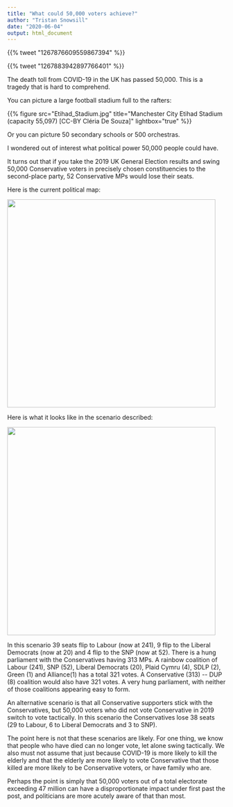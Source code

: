 ```yaml
---
title: "What could 50,000 voters achieve?"
author: "Tristan Snowsill"
date: "2020-06-04"
output: html_document
---
```




<!--html_preserve-->{{% tweet "1267876609559867394" %}}
{{% tweet "1267883942897766401" %}}<!--/html_preserve-->

The death toll from COVID-19 in the UK has passed 50,000. This is a tragedy
that is hard to comprehend.

You can picture a large football stadium full to the rafters:

<!--html_preserve-->{{% figure src="Etihad_Stadium.jpg" title="Manchester City Etihad Stadium (capacity 55,097) [CC-BY Cléria De Souza]" lightbox="true" %}}<!--/html_preserve-->

Or you can picture 50 secondary schools or 500 orchestras.

I wondered out of interest what political power 50,000 people could have.

It turns out that if you take the 2019 UK General Election results and swing
50,000 Conservative voters in precisely chosen constituencies to the
second-place party, 52 Conservative MPs would lose their seats.

Here is the current political map:

<img src="/post/2020-06-04-what-could-50000-voters-achieve/index_files/figure-html/Current map-1.png" width="480" />

Here is what it looks like in the scenario described:

<img src="/post/2020-06-04-what-could-50000-voters-achieve/index_files/figure-html/Scenario 1-1.png" width="480" />

In this scenario 39 seats flip to Labour (now at 241), 9 flip to the Liberal
Democrats (now at 20) and 4 flip to the SNP (now at 52). There is a hung
parliament with the Conservatives having 313 MPs. A rainbow coalition of
Labour (241), SNP (52), Liberal Democrats (20), Plaid Cymru (4), SDLP (2),
Green (1) and Alliance(1) has a total 321 votes. A Conservative (313) -- DUP
(8) coalition would also have 321 votes. A very hung parliament, with neither
of those coalitions appearing easy to form.

An alternative scenario is that all Conservative supporters stick with the
Conservatives, but 50,000 voters who did not vote Conservative in 2019 switch
to vote tactically. In this scenario the Conservatives lose 38 seats (29 to
Labour, 6 to Liberal Democrats and 3 to SNP).

The point here is not that these scenarios are likely. For one thing, we know
that people who have died can no longer vote, let alone swing tactically. We
also must not assume that just because COVID-19 is more likely to kill the
elderly and that the elderly are more likely to vote Conservative that those
killed are more likely to be Conservative voters, or have family who are.

Perhaps the point is simply that 50,000 voters out of a total electorate
exceeding 47 million can have a disproportionate impact under first past the
post, and politicians are more acutely aware of that than most.
